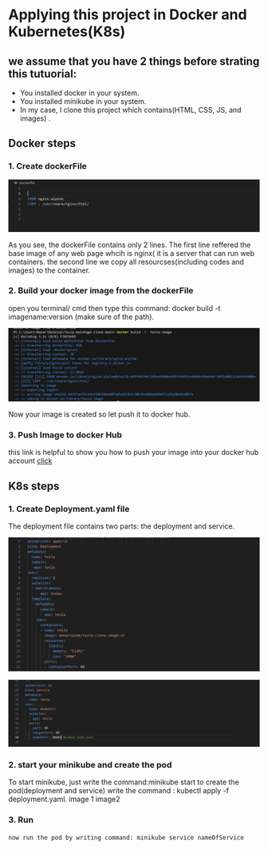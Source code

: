 
# Applying this project in Docker and Kubernetes(K8s)

## we assume that you have 2 things before strating this tutuorial:
   - You installed docker in your system.
   - You installed minikube in your system.
   - In my case, I clone this project which contains(HTML, CSS, JS, and images) .
  
 ## Docker steps 
  
  ### 1. Create dockerFile 
   ![dockerFile](/docker-k8s-images/dockerfile-image.png)
   
   
 As you see, the dockerFile contains only 2 lines. The first line reffered the base image of any web page whcih is nginx( it is a server that can run web containers. the second line we copy all resourcses(including codes and images) to the container.
  
  ### 2. Build your docker image from the dockerFile
  
  open you terminal/ cmd then type this command: docker build -t imagename:version (make sure of the path).
    
 ![imagecreation](/docker-k8s-images/docker-image-creation.png)
     
  Now your image is created so let push it to docker hub.
  ### 3. Push Image to docker Hub
   this link is helpful to show you how to push your image into your docker hub account [click](https://www.youtube.com/watch?v=EIHY_CY5J0k)
    
 ## K8s steps
 ### 1. Create Deployment.yaml file 
  The deployment file contains two parts: the deployment and service.
  
 ![imagecreation](/docker-k8s-images/deployment-file-img.png)

 ![imagecreation](/docker-k8s-images/service-image.png)
 
 ### 2. start your minikube and create the pod
  To start minikube, just write the command:minikube start 
  to create the pod(deployment and service) write the command : kubectl apply -f deployment.yaml.
  image 1
  image2
  
  ### 3. Run 
    now run the pod by writing command: minikube service nameOfService 
 
